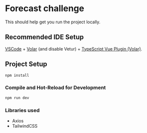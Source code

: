 # Forecast challenge

This should help get you run the project locally.

## Recommended IDE Setup

[VSCode](https://code.visualstudio.com/) + [Volar](https://marketplace.visualstudio.com/items?itemName=Vue.volar) (and disable Vetur) + [TypeScript Vue Plugin (Volar)](https://marketplace.visualstudio.com/items?itemName=Vue.vscode-typescript-vue-plugin).


## Project Setup

```sh
npm install
```

### Compile and Hot-Reload for Development

```sh
npm run dev
```

### Libraries used
- Axios
- TailwindCSS
